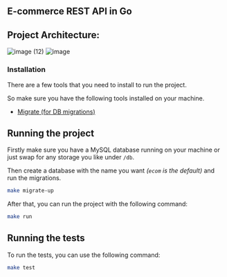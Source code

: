 ## E-commerce REST API in Go 
## Project Architecture:
   ![image (12)](https://github.com/user-attachments/assets/b8e82828-149e-479a-a0a5-c3d1d8a80257)
  ![image](https://github.com/user-attachments/assets/208d6a8f-e6b2-4ca2-9fbc-a498b51941f9)


### Installation

There are a few tools that you need to install to run the project.

So make sure you have the following tools installed on your machine.

- [Migrate (for DB migrations)](https://github.com/golang-migrate/migrate/tree/v4.17.0/cmd/migrate)

## Running the project

Firstly make sure you have a MySQL database running on your machine or just swap for any storage you like under `/db`.

Then create a database with the name you want *(`ecom` is the default)* and run the migrations.

```bash
make migrate-up
```

After that, you can run the project with the following command:

```bash
make run
```

## Running the tests

To run the tests, you can use the following command:

```bash
make test
```
